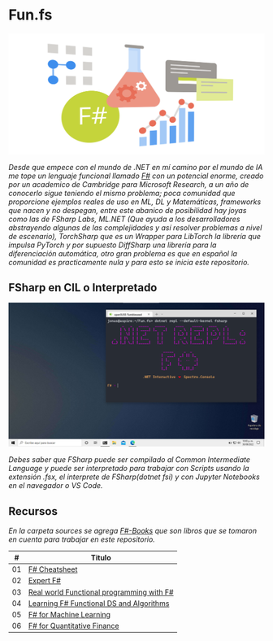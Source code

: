 # Fun.fs

![](/Sources/fsharp.svg)

_Desde que empece con el mundo de .NET en mí camino por el mundo de IA me tope un lenguaje funcional llamado [F#](https://fsharp.org/) con un potencial enorme, creado por un academico de Cambridge para Microsoft Research, a un año de conocerlo sigue teniendo el mismo problema; poca comunidad que proporcione ejemplos reales de uso en ML, DL y Matemáticas, frameworks que nacen y no despegan, entre este abanico de posibilidad hay joyas como las de FSharp Labs, ML.NET (Que ayuda a los desarrolladores abstrayendo algunas de las complejidades y así resolver problemas a nivel de escenario), TorchSharp que es un Wrapper para LibTorch la librería que impulsa PyTorch y por supuesto DiffSharp una librería para la diferenciación automática, otro gran problema es que en español la comunidad es practicamente nula y para esto se inicia este repositorio._

## FSharp en CIL o Interpretado

![](/Sources/fsharp.png)

_Debes saber que FSharp puede ser compilado al Common Intermediate Language y puede ser interpretado para trabajar con Scripts usando la extensión .fsx, el interprete de FSharp(dotnet fsi) y con Jupyter Notebooks en el navegador o VS Code._

## Recursos  

_En la carpeta sources se agrega [F#-Books](https://github.com/Jonas-Lara/Fun.fs/tree/master/Sources/F%23-Books) que son libros que se tomaron en cuenta para trabajar en este repositorio._

| # | Titulo |
|---| -----------------------------|
|01|[F# Cheatsheet](https://github.com/Jonas-Lara/Fun.fs/blob/master/Sources/F%23-Books/0.-F%23-Cheatsheet.pdf) 
|02|[Expert F#](https://github.com/Jonas-Lara/Fun.fs/blob/master/Sources/F%23-Books/1.-Expert-F%23.pdf) 
|03|[Real world Functional programming with F#](https://github.com/Jonas-Lara/Fun.fs/blob/master/Sources/F%23-Books/5.-Real-World-Functional-programming-with-F%23.pdf) 
|04|[Learning F# Functional DS and Algorithms](https://github.com/Jonas-Lara/Fun.fs/blob/master/Sources/F%23-Books/2.-Learning-F%23-Functional-Data-Structures-and-Algorithms.pdf) 
|05|[F# for Machine Learning](https://github.com/Jonas-Lara/Fun.fs/blob/master/Sources/F%23-Books/3.-F%23-for-Machine-Learning-Essentials.pdf/) 
|06|[F# for Quantitative Finance](https://github.com/Jonas-Lara/Fun.fs/blob/master/Sources/F%23-Books/4.-F%23-for-Quantitative-Finance.pdf) 

